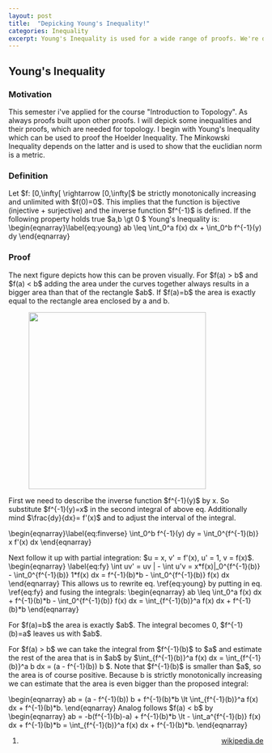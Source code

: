 ```yaml
---
layout: post
title:  "Depicking Young's Inequality!"
categories: Inequality
excerpt: Young's Inequality is used for a wide range of proofs. We're doing a step-by-step how it can be proofed (with Visuals).
---
```


<h2>Young's Inequality</h2>
<h3>Motivation</h3>
This semester i've applied for the course "Introduction to Topology". As always proofs built upon other proofs. I will depick some inequalities and their proofs, which are needed for topology. I begin with Young's Inequality which can be used to proof the Hoelder Inequality. The Minkowski Inequality depends on the latter and is used to show that the euclidian norm is a metric.

<h3 id="defyoung">Definition</h3>
Let $f: [0,\infty[ \rightarrow [0,\infty[$ be strictly monotonically increasing and unlimited with $f(0)=0$. This implies that the function is bijective (injective + surjective) and the inverse function $f^{-1}$ is defined. If the following property holds true $a,b \gt 0 $ Young's Inequality is:
\begin{eqnarray}\label{eq:young}
ab \leq \int_0^a f(x) dx + \int_0^b f^{-1}(y) dy
\end{eqnarray}

<h3>Proof</h3>
The next figure depicts how this can be proven visually. For $f(a) > b$ and $f(a) < b$ adding the area under the curves together
always results in a bigger area than that of the rectangle $ab$. If $f(a)=b$ the area is exactly equal to the rectangle area enclosed by a and b.
<figure>
<img width="350px" src="{{site.url}}/image/YoungVis.jpg" />
</figure>

<p>
First we need to describe the inverse function $f^{-1}(y)$ by x. So substitute $f^{-1}(y)=x$ in the second integral of above eq. Additionally mind $\frac{dy}{dx}= f'(x)$ and to adjust the interval of the integral.
</p>
\begin{eqnarray}\label{eq:finverse}
\int_0^b f^{-1}(y) dy = \int_0^{f^{-1}(b)} x f'(x) dx
\end{eqnarray}
<p>
Next follow it up with partial integration: $u = x, v' = f'(x), u' = 1, v = f(x)$.
\begin{eqnarray} \label{eq:fy}
\int uv' = uv | - \int u'v = x*f(x)|_0^{f^{-1}(b)} - \int_0^{f^{-1}(b)} 1*f(x) dx = f^{-1}(b)*b - \int_0^{f^{-1}(b)} f(x) dx
\end{eqnarray}
This allows us to rewrite eq. \ref{eq:young} by putting in eq. \ref{eq:fy} and fusing the integrals:
\begin{eqnarray}
	ab \leq \int_0^a f(x) dx + f^{-1}(b)*b - \int_0^{f^{-1}(b)} f(x) dx = \int_{f^{-1}(b)}^a f(x) dx + f^{-1}(b)*b
\end{eqnarray}
<p>
For $f(a)=b$ the area is exactly $ab$. The integral becomes 0, $f^{-1}(b)=a$ leaves us with $ab$.
</p>
<p>
For $f(a) > b$ we can take the integral from $f^{-1}(b)$ to $a$ and estimate the rest of the area that is in $ab$ by $\int_{f^{-1}(b)}^a f(x) dx = \int_{f^{-1}(b)}^a b dx = (a - f^{-1}(b)) b $. Note that $f^{-1}(b)$ is smaller than $a$, so the area is of course positive.
Because b is strictly monotonically increasing we can estimate that the area is even bigger than the proposed integral:
</p>
\begin{eqnarray}
ab = (a - f^{-1}(b)) b + f^{-1}(b)*b  \lt \int_{f^{-1}(b)}^a f(x) dx + f^{-1}(b)*b.
\end{eqnarray}
Analog follows $f(a) < b$ by
\begin{eqnarray}
ab = -b(f^{-1}(b)-a) + f^{-1}(b)*b  \lt - \int_a^{f^{-1}(b)} f(x) dx + f^{-1}(b)*b = \int_{f^{-1}(b)}^a f(x) dx + f^{-1}(b)*b.
\end{eqnarray}

<ol style="text-align:right;">
<li><a href="https://de.wikibooks.org/wiki/Beweisarchiv:_Analysis:_Ungleichungen:_Young'sche_Ungleichung">wikipedia.de</a></li>
</ol>
